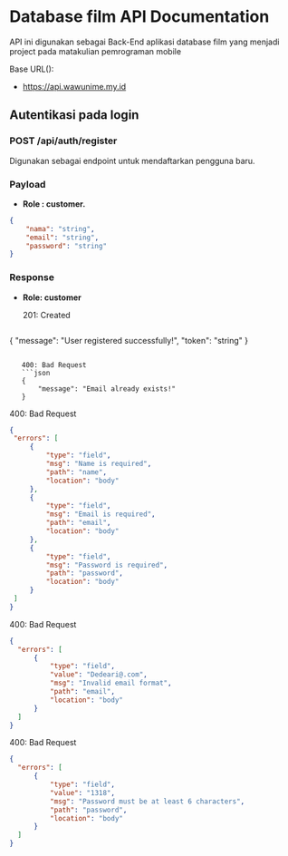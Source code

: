 # Database film API Documentation

API ini digunakan sebagai Back-End aplikasi database film yang menjadi project pada matakulian pemrograman mobile

Base URL():
- https://api.wawunime.my.id

## Autentikasi pada login

### POST /api/auth/register

Digunakan sebagai endpoint untuk mendaftarkan pengguna baru.

### Payload
- **Role : customer.**

```json
{
    "nama": "string",
    "email": "string",
    "password": "string"
}
```

### Response
- **Role: customer**
   
   201: Created
   ```json
{
    "message": "User registered successfully!",
    "token": "string"
}
```
   
   400: Bad Request
   ```json
   {
       "message": "Email already exists!"
   }
```
   
   400: Bad Request
   ```json
   {
    "errors": [
        {
            "type": "field",
            "msg": "Name is required",
            "path": "name",
            "location": "body"
        },
        {
            "type": "field",
            "msg": "Email is required",
            "path": "email",
            "location": "body"
        },
        {
            "type": "field",
            "msg": "Password is required",
            "path": "password",
            "location": "body"
        }
    ]
   }
   ```

  400: Bad Request
  ```json
  {
    "errors": [
        {
            "type": "field",
            "value": "Dedeari@.com",
            "msg": "Invalid email format",
            "path": "email",
            "location": "body"
        }
    ]
}
```

  400: Bad Request
  ```json
{
    "errors": [
        {
            "type": "field",
            "value": "1318",
            "msg": "Password must be at least 6 characters",
            "path": "password",
            "location": "body"
        }
    ]
}
```
